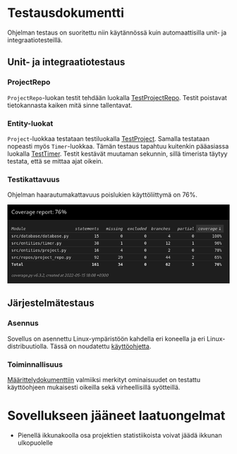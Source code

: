 # Testausdokumentti

Ohjelman testaus on suoritettu niin käytännössä kuin automaattisilla unit- ja integraatiotesteillä.

## Unit- ja integraatiotestaus

### ProjectRepo

`ProjectRepo`-luokan testit tehdään luokalla [TestProjectRepo](/src/tests/repo_test.py). Testit poistavat tietokannasta kaiken mitä sinne tallentavat.

### Entity-luokat

`Project`-luokkaa testataan testiluokalla [TestProject](/src/tests/project_test.py). Samalla testataan nopeasti myös `Timer`-luokkaa. Tämän testaus tapahtuu kuitenkin pääasiassa luokalla [TestTimer](/src/tests/timer_test.py). Testit kestävät muutaman sekunnin, sillä timerista täytyy testata, että se mittaa ajat oikein.

### Testikattavuus

Ohjelman haarautumakattavuus poislukien käyttöliittymä on 76%.

![](/dokumentaatio/coverage.png)

## Järjestelmätestaus

### Asennus

Sovellus on asennettu Linux-ympäristöön kahdella eri koneella ja eri Linux-distribuutiolla. Tässä on noudatettu [käyttöohjetta](/dokumentaatio/kayttoohjeet.md).

### Toiminnallisuus

[Määrittelydokumenttiin](/dokumentaatio/vaatimusmaarittely.md) valmiiksi merkityt ominaisuudet on testattu käyttöohjeen mukaisesti oikeilla sekä virheellisillä syötteillä.

# Sovellukseen jääneet laatuongelmat

- Pienellä ikkunakoolla osa projektien statistiikoista voivat jäädä ikkunan ulkopuolelle